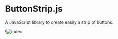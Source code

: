 # ButtonStrip.js
A JavaScript library to create easily a strip of buttons.


!![index]('https://github.com/laurence-trippen/ButtonStrip.js/blob/master/index.html')
